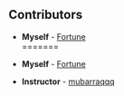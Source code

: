 ## Contributors

- **Myself** - [Fortune](https://github.com/esetecharena)  
=======
- **Myself** - [Fortune](https://github.com/esetecharena)  

- **Instructor** - [mubarraqqq](https://github.com/mubarraqqq)
